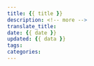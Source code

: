 ```yaml
---
title: {{ title }}
description: <!-- more -->
translate_title: 
date: {{ date }}
updated: {{ data }}
tags: 
categories: 
---
```


